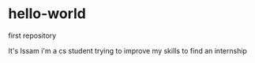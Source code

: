 # hello-world
first repository

It's Issam i'm a cs student trying to improve my skills to find an internship 
